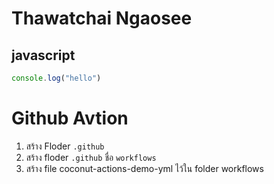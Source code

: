 <!-- V5VyTox6GSeoa3MqCvsDJv9MNv4efYR5GP4ovYbM3FS -->
<!-- ! test -->
<!-- ? test -->
<!-- * test -->
# Thawatchai Ngaosee

## javascript

```js
console.log("hello")
```
# Github Avtion
1. สร้าง Floder ``` .github ```
2. สร้าง floder ``` .github ``` ชื่อ ``` workflows ```
3. สร้าง file coconut-actions-demo-yml ไว้ใน folder workflows
